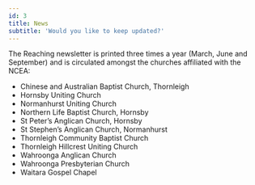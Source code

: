 ```yaml
---
id: 3
title: News
subtitle: 'Would you like to keep updated?'
---
```

The Reaching newsletter is printed three times a year (March, June and September) and is circulated amongst the churches affiliated with the NCEA: 
* Chinese and Australian Baptist Church, Thornleigh
* Hornsby Uniting Church
* Normanhurst Uniting Church
* Northern Life Baptist Church, Hornsby
* St Peter’s Anglican Church, Hornsby
* St Stephen’s Anglican Church, Normanhurst
* Thornleigh Community Baptist Church
* Thornleigh Hillcrest Uniting Church
* Wahroonga Anglican Church
* Wahroonga Presbyterian Church
* Waitara Gospel Chapel
